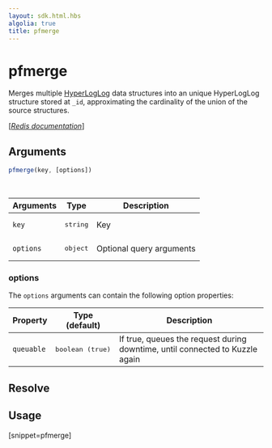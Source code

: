 ```yaml
---
layout: sdk.html.hbs
algolia: true
title: pfmerge
---
```


# pfmerge


Merges multiple [HyperLogLog](https://en.wikipedia.org/wiki/HyperLogLog) data structures into an unique HyperLogLog structure stored at `_id`, approximating the cardinality of the union of the source structures.

[[_Redis documentation_]](https://redis.io/commands/pfmerge)

## Arguments

```js
pfmerge(key, [options])

```

<br/>

| Arguments    | Type    | Description |
|--------------|---------|-------------|
| `key` | <pre>string</pre> | Key |
| ``options`` | <pre>object</pre> | Optional query arguments |

### options

The `options` arguments can contain the following option properties:

| Property   | Type (default)   | Description                       |
| ---------- | ------- | --------------------------------- |
| `queuable` | <pre>boolean (true)</pre> | If true, queues the request during downtime, until connected to Kuzzle again |

## Resolve

## Usage

[snippet=pfmerge]
